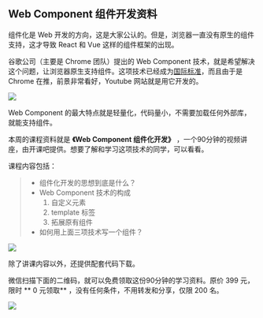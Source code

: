## Web Component 组件开发资料

组件化是 Web 开发的方向，这是大家公认的。但是，浏览器一直没有原生的组件支持，这才导致 React 和 Vue 这样的组件框架的出现。

谷歌公司（主要是 Chrome 团队）提出的 Web Component 技术，就是希望解决这个问题，让浏览器原生支持组件。这项技术已经成为[国际标准](https://developer.mozilla.org/en-US/docs/Web/Web_Components)，而且由于是 Chrome 在推，前景非常看好，Youtube 网站就是用它开发的。

![](https://www.wangbase.com/blogimg/asset/202012/bg2020122404.jpg)

Web Component 的最大特点就是轻量化，代码量小，不需要加载任何外部库，就能支持组件。

本周的课程资料就是 **《Web Component 组件化开发》** ，一个90分钟的视频讲座，由开课吧提供。想要了解和学习这项技术的同学，可以看看。

课程内容包括：

> - 组件化开发的思想到底是什么？
> - Web Component 技术的构成
>   1. 自定义元素
>   2. template 标签
>   3. 拓展原有组件
> - 如何用上面三项技术写一个组件？

![](https://www.wangbase.com/blogimg/asset/202012/bg2020122405.jpg)

除了讲课内容以外，还提供配套代码下载。

微信扫描下面的二维码，就可以免费领取这份90分钟的学习资料。原价 399 元，限时 ** 0 元领取** ，没有任何条件，不用转发和分享，仅限 200 名。

![](https://www.wangbase.com/blogimg/asset/202012/bg2020122403.jpg)
